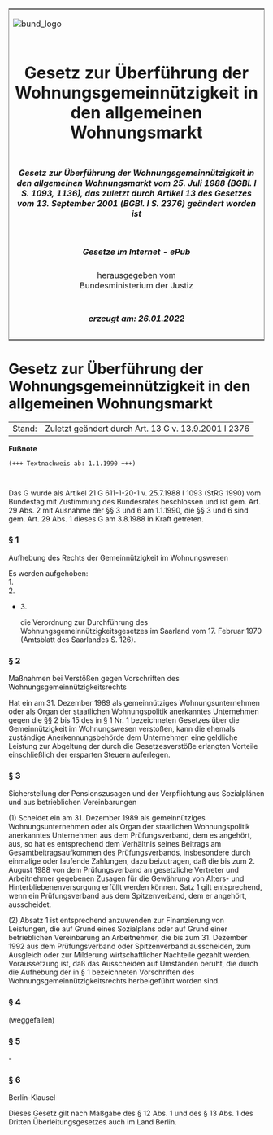 <span id="DECKBLATT.html"></span>

<table border="0" frame="border" width="100%">

<tr valign="top">

<td align="left">

![bund\_logo](BfJ_2021_Web_de_de.gif)

</td>

<td align="right">

 

</td>

</tr>

<tr align="center" valign="middle">

<td colspan="2">

# Gesetz zur Überführung der Wohnungsgemeinnützigkeit in den allgemeinen Wohnungsmarkt

</td>

</tr>

<tr align="center" valign="middle">

<td colspan="2">

##### Gesetz zur Überführung der Wohnungsgemeinnützigkeit in den allgemeinen Wohnungsmarkt vom 25. Juli 1988 (BGBl. I S. 1093, 1136), das zuletzt durch Artikel 13 des Gesetzes vom 13. September 2001 (BGBl. I S. 2376) geändert worden ist

</td>

</tr>

<tr align="center" valign="middle">

<td colspan="2">

  
  

##### Gesetze im Internet - ePub  
  
herausgegeben vom  
Bundesministerium der Justiz

</td>

</tr>

<tr align="center" valign="bottom">

<td colspan="2">

  
  

##### erzeugt am: 26.01.2022

</td>

</tr>

</table>

<span id="BJNR011360988.html"></span>

# Gesetz zur Überführung der Wohnungsgemeinnützigkeit in den allgemeinen Wohnungsmarkt

<div>

<div class="jnhtml">

|        |                                                      |
| ------ | ---------------------------------------------------- |
| Stand: | Zuletzt geändert durch Art. 13 G v. 13.9.2001 I 2376 |

</div>

</div>

<div>

  
**Fußnote**

<div class="jnhtml">

<div>

<div class="jurAbsatz">

  

``` 
(+++ Textnachweis ab: 1.1.1990 +++)

 
```

Das G wurde als Artikel 21 G 611-1-20-1 v. 25.7.1988 I 1093 (StRG 1990)
vom Bundestag mit Zustimmung des Bundesrates beschlossen und ist gem.
Art. 29 Abs. 2 mit Ausnahme der §§ 3 und 6 am 1.1.1990, die §§ 3 und 6
sind gem. Art. 29 Abs. 1 dieses G am 3.8.1988 in Kraft getreten.

</div>

</div>

</div>

</div>

<span id="BJNR011360988BJNE000100304.html"></span>

### § 1  
Aufhebung des Rechts der Gemeinnützigkeit im Wohnungswesen

<div>

<div class="jnhtml">

<div>

<div class="jurAbsatz">

Es werden aufgehoben:  
1\.  
2\.

  - 3\.
    
    <div style="">
    
    die Verordnung zur Durchführung des
    Wohnungsgemeinnützigkeitsgesetzes im Saarland vom 17. Februar 1970
    (Amtsblatt des Saarlandes S. 126).
    
    </div>

</div>

</div>

</div>

</div>

<span id="BJNR011360988BJNE000200304.html"></span>

### § 2  
Maßnahmen bei Verstößen gegen Vorschriften des Wohnungsgemeinnützigkeitsrechts

<div>

<div class="jnhtml">

<div>

<div class="jurAbsatz">

Hat ein am 31. Dezember 1989 als gemeinnütziges Wohnungsunternehmen oder
als Organ der staatlichen Wohnungspolitik anerkanntes Unternehmen gegen
die §§ 2 bis 15 des in § 1 Nr. 1 bezeichneten Gesetzes über die
Gemeinnützigkeit im Wohnungswesen verstoßen, kann die ehemals
zuständige Anerkennungsbehörde dem Unternehmen eine geldliche Leistung
zur Abgeltung der durch die Gesetzesverstöße erlangten Vorteile
einschließlich der ersparten Steuern auferlegen.

</div>

</div>

</div>

</div>

<span id="BJNR011360988BJNE000300304.html"></span>

### § 3  
Sicherstellung der Pensionszusagen und der Verpflichtung aus Sozialplänen und aus betrieblichen Vereinbarungen

<div>

<div class="jnhtml">

<div>

<div class="jurAbsatz">

(1) Scheidet ein am 31. Dezember 1989 als gemeinnütziges
Wohnungsunternehmen oder als Organ der staatlichen Wohnungspolitik
anerkanntes Unternehmen aus dem Prüfungsverband, dem es angehört, aus,
so hat es entsprechend dem Verhältnis seines Beitrags am
Gesamtbeitragsaufkommen des Prüfungsverbands, insbesondere durch
einmalige oder laufende Zahlungen, dazu beizutragen, daß die bis zum 2.
August 1988 von dem Prüfungsverband an gesetzliche Vertreter und
Arbeitnehmer gegebenen Zusagen für die Gewährung von Alters- und
Hinterbliebenenversorgung erfüllt werden können. Satz 1 gilt
entsprechend, wenn ein Prüfungsverband aus dem Spitzenverband, dem er
angehört, ausscheidet.

</div>

<div class="jurAbsatz">

(2) Absatz 1 ist entsprechend anzuwenden zur Finanzierung von
Leistungen, die auf Grund eines Sozialplans oder auf Grund einer
betrieblichen Vereinbarung an Arbeitnehmer, die bis zum 31. Dezember
1992 aus dem Prüfungsverband oder Spitzenverband ausscheiden, zum
Ausgleich oder zur Milderung wirtschaftlicher Nachteile gezahlt werden.
Voraussetzung ist, daß das Ausscheiden auf Umständen beruht, die durch
die Aufhebung der in § 1 bezeichneten Vorschriften des
Wohnungsgemeinnützigkeitsrechts herbeigeführt worden sind.

</div>

</div>

</div>

</div>

<span id="BJNR011360988BJNE000402320.html"></span>

### § 4  

<div>

<div class="jnhtml">

<div>

<div class="jurAbsatz">

(weggefallen)

</div>

</div>

</div>

</div>

<span id="BJNR011360988BJNE000500304.html"></span>

### § 5  

<div>

<div class="jnhtml">

<div>

<div class="jurAbsatz">

\-

</div>

</div>

</div>

</div>

<span id="BJNR011360988BJNE000600304.html"></span>

### § 6  
Berlin-Klausel

<div>

<div class="jnhtml">

<div>

<div class="jurAbsatz">

Dieses Gesetz gilt nach Maßgabe des § 12 Abs. 1 und des § 13 Abs. 1 des
Dritten Überleitungsgesetzes auch im Land Berlin.

</div>

</div>

</div>

</div>
